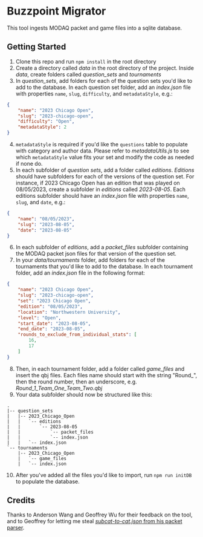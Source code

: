 # Buzzpoint Migrator

This tool ingests MODAQ packet and game files into a sqlite database.

## Getting Started
1. Clone this repo and run `npm install` in the root directory
2. Create a directory called *data* in the root directory of the project. Inside *data*, create folders called *question_sets* and *tournaments*
3. In *question_sets*, add folders for each of the question sets you'd like to add to the database. In each question set folder, add an *index.json* file with properties `name`, `slug`, `difficulty`, and `metadataStyle`, e.g.:
```json
{
    "name": "2023 Chicago Open",
    "slug": "2023-chicago-open",
    "difficulty": "Open",
    "metadataStyle": 2
}
```
4. `metadataStyle` is required if you'd like the `questions` table to populate with category and author data. Please refer to *metadataUtils.js* to see which `metadataStyle` value fits your set and modify the code as needed if none do.
5. In each subfolder of *question sets*, add a folder called *editions*. *Editions* should have subfolders for each of the versions of the question set. For instance, if 2023 Chicago Open has an edition that was played on 08/05/2023, create a subfolder in *editions* called *2023-08-05*. Each editions subfolder should have an *index.json* file with properties `name`, `slug`, and `date`, e.g.:
```json
{
    "name": "08/05/2023",
    "slug": "2023-08-05",
    "date": "2023-08-05"
}
```
6. In each subfolder of *editions*, add a *packet_files* subfolder containing the MODAQ packet json files for that version of the question set.
7. In your *data/tournaments* folder, add folders for each of the tournaments that you'd like to add to the database. In each tournament folder, add an *index.json* file in the following format:
```json
{
    "name": "2023 Chicago Open",
    "slug": "2023-chicago-open",
    "set": "2023 Chicago Open",
    "edition": "08/05/2023",
    "location": "Northwestern University",
    "level": "Open",
    "start_date": "2023-08-05",
    "end_date": "2023-08-05",
    "rounds_to_exclude_from_individual_stats": [
        16,
        17
    ]
}
```
8. Then, in each tournament folder, add a folder called *game_files* and insert the qbj files. Each files name should start with the string "Round_", then the round number, then an underscore, e.g. *Round_1_Team_One_Team_Two.qbj*
9. Your data subfolder should now be structured like this:
```
.
|-- question_sets
|   |-- 2023_Chicago_Open
|   |   `-- editions
|   |       `-- 2023-08-05
|   |           `-- packet_files
|   |           `-- index.json
|   |   `-- index.json
`-- tournaments
    |-- 2023_Chicago_Open
    |   `-- game_files
    |   `-- index.json
```
10. After you've added all the files you'd like to import, run `npm run initDB` to populate the database.

## Credits
Thanks to Anderson Wang and Geoffrey Wu for their feedback on the tool, and to Geoffrey for letting me steal [*subcat-to-cat.json* from his packet parser](https://github.com/qbreader/packet-parser/blob/main/modules/subcat-to-cat.json).